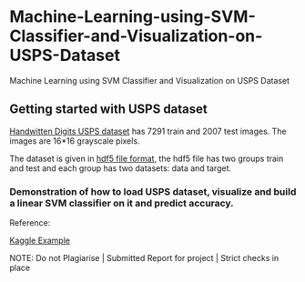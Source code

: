 # Machine-Learning-using-SVM-Classifier-and-Visualization-on-USPS-Dataset
Machine Learning using SVM Classifier and Visualization on USPS Dataset

## Getting started with USPS dataset

[Handwitten Digits USPS dataset](http://ieeexplore.ieee.org/document/291440/) has 7291 train and 2007 test images. The images are 16*16 grayscale pixels.

The dataset is given in [hdf5 file format](https://support.hdfgroup.org/HDF5/), the hdf5 file has two groups train and test and each group has two datasets: data and target.

### Demonstration of how to load USPS dataset, visualize and build a linear SVM classifier on it and predict accuracy.


Reference:

[Kaggle Example](https://www.kaggle.com/code/bistaumanga/usps-getting-started)


NOTE: Do not Plagiarise | Submitted Report for project | Strict checks in place
